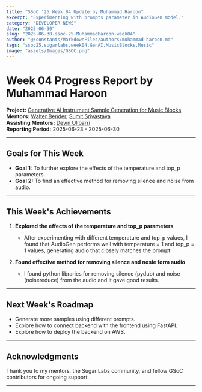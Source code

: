 ```yaml
---
title: "SSoC ’25 Week 04 Update by Muhammad Haroon"
excerpt: "Experimenting with prompts parameter in AudioGen model."
category: "DEVELOPER NEWS"
date: "2025-06-30"
slug: "2025-06-30-ssoc-25-MuhammadHaroon-week04"
author: "@/constants/MarkdownFiles/authors/muhammad-haroon.md"
tags: "ssoc25,sugarlabs,week04,GenAI,MusicBlocks,Music"
image: "assets/Images/GSOC.png"
---
```


<!-- markdownlint-disable -->

# Week 04 Progress Report by Muhammad Haroon

**Project:** [Generative AI Instrument Sample Generation for Music Blocks](https://github.com/sugarlabs/GSoC/blob/master/Ideas-2025.md#Generative-AI-Instrument-Sample-Generation-for-Music-Blocks)  
**Mentors:** [Walter Bender](https://github.com/walterbender), [Sumit Srivastava](https://github.com/sum2it)  
**Assisting Mentors:** [Devin Ulibarri](https://github.com/pikurasa)  
**Reporting Period:** 2025-06-23 - 2025-06-30    

---

## Goals for This Week

- **Goal 1:** To further explore the effects of the temperature and top_p parameters.
- **Goal 2:** To find an effective method for removing silence and noise from audio.

---

## This Week's Achievements

1. **Explored the effects of the temperature and top_p parameters**  
   - After experimenting with different temperature and top_p values, I found that AudioGen performs well with temperature = 1 and top_p = 1 values, generating audio that closely matches the prompt.

2. **Found effective method for removing silence and nosie form audio**  
   - I found python libraries for removing silence (pydub) and noise (noisereduce) from the audio and it gave good results.

---

## Next Week's Roadmap

- Generate more samples using different prompts.
- Explore how to connect backend with the frontend using FastAPI.
- Explore how to deploy the backend on AWS.

---

## Acknowledgments

Thank you to my mentors, the Sugar Labs community, and fellow GSoC contributors for ongoing support.

---